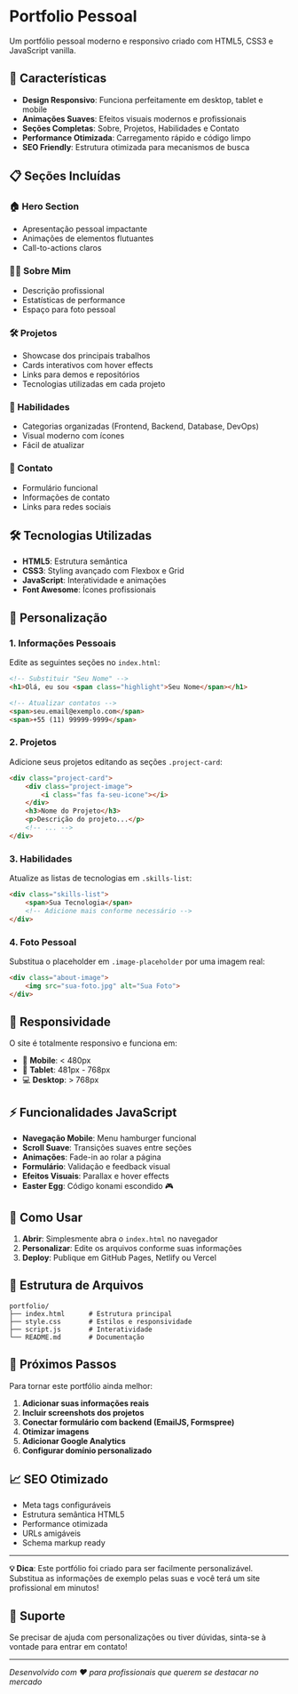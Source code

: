 # Portfolio Pessoal

Um portfólio pessoal moderno e responsivo criado com HTML5, CSS3 e JavaScript vanilla.

## 🚀 Características

- **Design Responsivo**: Funciona perfeitamente em desktop, tablet e mobile
- **Animações Suaves**: Efeitos visuais modernos e profissionais
- **Seções Completas**: Sobre, Projetos, Habilidades e Contato
- **Performance Otimizada**: Carregamento rápido e código limpo
- **SEO Friendly**: Estrutura otimizada para mecanismos de busca

## 📋 Seções Incluídas

### 🏠 Hero Section
- Apresentação pessoal impactante
- Animações de elementos flutuantes
- Call-to-actions claros

### 👨‍💻 Sobre Mim
- Descrição profissional
- Estatísticas de performance
- Espaço para foto pessoal

### 🛠️ Projetos
- Showcase dos principais trabalhos
- Cards interativos com hover effects
- Links para demos e repositórios
- Tecnologias utilizadas em cada projeto

### 💼 Habilidades
- Categorias organizadas (Frontend, Backend, Database, DevOps)
- Visual moderno com ícones
- Fácil de atualizar

### 📧 Contato
- Formulário funcional
- Informações de contato
- Links para redes sociais

## 🛠️ Tecnologias Utilizadas

- **HTML5**: Estrutura semântica
- **CSS3**: Styling avançado com Flexbox e Grid
- **JavaScript**: Interatividade e animações
- **Font Awesome**: Ícones profissionais

## 🎨 Personalização

### 1. Informações Pessoais
Edite as seguintes seções no `index.html`:

```html
<!-- Substituir "Seu Nome" -->
<h1>Olá, eu sou <span class="highlight">Seu Nome</span></h1>

<!-- Atualizar contatos -->
<span>seu.email@exemplo.com</span>
<span>+55 (11) 99999-9999</span>
```

### 2. Projetos
Adicione seus projetos editando as seções `.project-card`:

```html
<div class="project-card">
    <div class="project-image">
        <i class="fas fa-seu-icone"></i>
    </div>
    <h3>Nome do Projeto</h3>
    <p>Descrição do projeto...</p>
    <!-- ... -->
</div>
```

### 3. Habilidades
Atualize as listas de tecnologias em `.skills-list`:

```html
<div class="skills-list">
    <span>Sua Tecnologia</span>
    <!-- Adicione mais conforme necessário -->
</div>
```

### 4. Foto Pessoal
Substitua o placeholder em `.image-placeholder` por uma imagem real:

```html
<div class="about-image">
    <img src="sua-foto.jpg" alt="Sua Foto">
</div>
```

## 📱 Responsividade

O site é totalmente responsivo e funciona em:
- 📱 **Mobile**: < 480px
- 📱 **Tablet**: 481px - 768px  
- 💻 **Desktop**: > 768px

## ⚡ Funcionalidades JavaScript

- **Navegação Mobile**: Menu hamburger funcional
- **Scroll Suave**: Transições suaves entre seções
- **Animações**: Fade-in ao rolar a página
- **Formulário**: Validação e feedback visual
- **Efeitos Visuais**: Parallax e hover effects
- **Easter Egg**: Código konami escondido 🎮

## 🚀 Como Usar

1. **Abrir**: Simplesmente abra o `index.html` no navegador
2. **Personalizar**: Edite os arquivos conforme suas informações
3. **Deploy**: Publique em GitHub Pages, Netlify ou Vercel

## 📂 Estrutura de Arquivos

```
portfolio/
├── index.html      # Estrutura principal
├── style.css       # Estilos e responsividade
├── script.js       # Interatividade
└── README.md       # Documentação
```

## 🎯 Próximos Passos

Para tornar este portfólio ainda melhor:

1. **Adicionar suas informações reais**
2. **Incluir screenshots dos projetos**
3. **Conectar formulário com backend (EmailJS, Formspree)**
4. **Otimizar imagens**
5. **Adicionar Google Analytics**
6. **Configurar domínio personalizado**

## 📈 SEO Otimizado

- Meta tags configuráveis
- Estrutura semântica HTML5
- Performance otimizada
- URLs amigáveis
- Schema markup ready

---

**💡 Dica**: Este portfólio foi criado para ser facilmente personalizável. Substitua as informações de exemplo pelas suas e você terá um site profissional em minutos!

## 🤝 Suporte

Se precisar de ajuda com personalizações ou tiver dúvidas, sinta-se à vontade para entrar em contato!

---

*Desenvolvido com ❤️ para profissionais que querem se destacar no mercado*